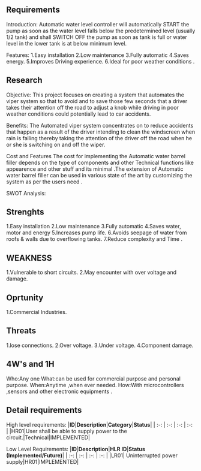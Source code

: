 ## Requirements
Introduction: 
 Automatic water level controller will automatically START the pump as soon as the water level falls below the predetermined level (usually 1/2 tank) and shall SWITCH OFF the pump as soon as tank is full or water level in the lower tank is at below minimum level.

Features:
1.Easy installation
2.Low maintenance
3.Fully automatic
4.Saves  energy.
5.Improves Driving experience.
6.Ideal for poor weather conditions .
## Research
Objective:
This project focuses on creating a system that automates the  viper system so that to avoid and to save those few seconds that a driver takes their attention off the road to adjust a knob while driving in poor weather conditions could potentially lead to car accidents.

Benefits:
The Automated viper system concentrates on to reduce accidents that happen as a result of the driver intending to clean the windscreen when rain is falling thereby taking the attention of the driver off the road when he or she is switching on and off the wiper.

Cost and Features
The cost for implementing the Automatic water barrel filler depends on the type of components  and other Technical functions like appearence and other stuff and its minimal .The extension of Automatic water barrel filler can be  used in various state of the art by customizing the system as per the users need .

SWOT Analysis:
## Strenghts
1.Easy installation
2.Low maintenance
3.Fully automatic
4.Saves water, motor and energy
5.Increases pump life.
6.Avoids seepage of water from roofs & walls due to overflowing tanks.
7.Reduce complexity and Time . 

## WEAKNESS
1.Vulnerable to short circuits.
2.May encounter with over voltage and damage.

## Oprtunity

1.Commercial Industries.
  
## Threats
1.lose connections.
2.Over voltage.
3.Under voltage.
4.Component damage.
## 4W's and 1H

Who:Any one
What:can be  used for commercial purpose and personal purpose.
When:Anytime ,when ever needed.
How:With microcontrollers ,sensors and other electronic equipments .
 
## Detail requirements
High level requirements: 
|**ID**|**Description**|**Category**|**Status**|
| :-: | :-: | :-: | :-: |
|HR01|User shall be able to supply power to the circuit.|Technical|IMPLEMENTED|

Low Level Requirements:
|**ID**|**Description**|**HLR ID**|**Status (Implemented/Future)**|
| :-: | :-: | :-: | :-: |
|LR01| Uninterrupted power supply|HR01|IMPLEMENTED|

